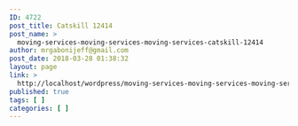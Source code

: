 ```yaml
---
ID: 4722
post_title: Catskill 12414
post_name: >
  moving-services-moving-services-moving-services-catskill-12414
author: mrgabonijeff@gmail.com
post_date: 2018-03-28 01:38:32
layout: page
link: >
  http://localhost/wordpress/moving-services-moving-services-moving-services-catskill-12414/
published: true
tags: [ ]
categories: [ ]
---
```


